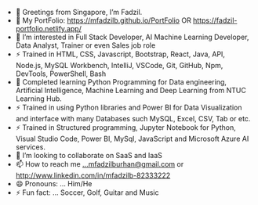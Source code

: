 - 👋 Greetings from Singapore, I’m Fadzil.
- 👀 My PortFolio: https://mfadzilb.github.io/PortFolio OR https://fadzil-portfolio.netlify.app/
- 👀 I’m interested in Full Stack Developer, AI Machine Learning Developer, Data Analyst, Trainer or even Sales job role
- ⚡ Trained in HTML, CSS, Javascript, Bootstrap, React, Java, API, Node.js, MySQL Workbench, IntelliJ, VSCode, Git, GitHub, Npm, DevTools, PowerShell, Bash
- 🌱 Completed learning Python Programming for Data engineering, Artificial Intelligence, Machine Learning and Deep Learning from NTUC Learning Hub.
- ⚡ Trained in using Python libraries and Power BI for Data Visualization and interface with many Databases such MySQL, Excel, CSV, Tab or etc.
- ⚡ Trained in Structured programming, Jupyter Notebook for Python, Visual Studio Code, Power BI, MySql, JavaScript and Microsoft Azure AI services.
- 💞️ I’m looking to collaborate on SaaS and IaaS
- 📫 How to reach me ...mfadzilburhan@gmail.com or http://www.linkedin.com/in/mfadzilb-82333222
- 😄 Pronouns: ... Him/He
- ⚡ Fun fact: ... Soccer, Golf, Guitar and Music

<!---
mFadzilb/mFadzilb is a ✨ special ✨ repository because its `README.md` (this file) appears on your GitHub profile.
You can click the Preview link to take a look at your changes.
--->
